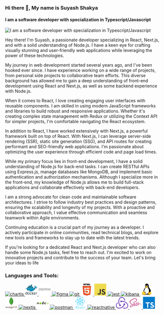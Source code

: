 ### Hi there 👋, My name is Suyash Shakya
#### I am a software developer with specialization in Typescript/Javascript
![I am a software developer with specialization in Typescript/Javascript](https://lh3.googleusercontent.com/pw/AIL4fc8LmRJXIjnmQmXA6KVS8ISUKYWAl5Tbdq5FlrBa-2M8Zi8vkCNPDed2aDK1a_DS12QgXjDnGJnIcPT1TOJQgQYFyDLcmLrCq3W353_dgFnpfy-txySoAr5Qaj3y1HTrR_ChOFUJUzaKNev3NKh5AAoQGuIzb2TiXhUjfPbuv31wiRD0J2rnMKqY96S-hMJIZJu1hVbG1Yk6upQ_ni6PoYmEYuEFpV0Uxto6t7orr7nVdRUvlIruvh-6qUmq4SYSNa3gIoiCs2SYO7CefTqglvEafJSQZadg2j425L3gnPOww6x2cJy8Fff7vWj80lMjzjqnuLODXzrKa_Ks05tfQ595zFBP4Dg0y6z4wxQU9l27jYy9yuVeAeHlYZDsbs5IX-A-BTfRPYW5MxTtkzmuw_OUjkoJ90PJEEhXLFx4iaH9odE6nfDRWO0l4Mb5MTnJnm-6FOJbmo6BBPRXkUksSjeDOq_lPXO7NKhCBNa586QeVlg1bnEyo0ugz6snKD0jr969ZElgN6rhH9wfMJU-kJYnpkZgPe3_99tdau2R8aDrb31cs46Gktw3Q-aUZt5GafpGzr_mhR4DL7DB95gOhp1mWLRyhA83Fd0uGF7NqfHQl64PGXVI2Wo6pbh8q6XHQAoAAhlXLnNE8Ila2S_k3brAxLj_-BF5YBIZTNN1ZsoRNd2vDwooCi5E2eSP3f3i8SPKy7fOZ5yBdEwe6RMGwuGXYzogzU5N4gSSvvYCOSbzf3AWQXy-xtVnf7akz4pAIbG7sZdaZaZV3ilhlYI0oDVXYTAYrX8hb3mctgYIQdeYliwz25e0z5qVvwmQaMiPjJacA8geAmECzZNxupXFJieWIS1cwB7DPzwdW7btNnPYa4KtcyNba0oXJYD0FCpDvPEhKprTjMplkXg9M492vpbvFQ=w1352-h447-s-no?authuser=0)


Hey there! I'm Suyash, a passionate developer specializing in React, Next.js, and with a solid understanding of Node.js. I have a keen eye for crafting visually stunning and user-friendly web applications while leveraging the power of these technologies.

My journey in web development started several years ago, and I've been hooked ever since. I have experience working on a wide range of projects, from personal side projects to collaborative team efforts. This diverse background has allowed me to gain a deep understanding of front-end development using React and Next.js, as well as some backend experience with Node.js.

When it comes to React, I love creating engaging user interfaces with reusable components. I am skilled in using modern JavaScript frameworks and libraries to build robust and responsive applications. Whether it's creating complex state management with Redux or utilizing the Context API for simpler projects, I'm comfortable navigating the React ecosystem.

In addition to React, I have worked extensively with Next.js, a powerful framework built on top of React. With Next.js, I can leverage server-side rendering (SSR), static site generation (SSG), and API routes for creating performant and SEO-friendly web applications. I'm passionate about optimizing the user experience through efficient code and page load times.

While my primary focus lies in front-end development, I have a solid understanding of Node.js for back-end tasks. I can create RESTful APIs using Express.js, manage databases like MongoDB, and implement basic authentication and authorization mechanisms. Although I specialize more in the front-end, my knowledge of Node.js allows me to build full-stack applications and collaborate effectively with back-end developers.

I am a strong advocate for clean code and maintainable software architectures. I strive to follow industry best practices and design patterns, ensuring the scalability and longevity of my projects. With a proactive and collaborative approach, I value effective communication and seamless teamwork within Agile environments.

Continuing education is a crucial part of my journey as a developer. I actively participate in online communities, read technical blogs, and explore new tools and frameworks to stay up to date with the latest trends.

If you're looking for a dedicated React and Next.js developer who can also handle some Node.js tasks, feel free to reach out. I'm excited to work on innovative projects and contribute to the success of your team. Let's bring your ideas to life

<h3 align="left">Languages and Tools:</h3>
<p align="left"> <a href="https://www.chartjs.org" target="_blank" rel="noreferrer"> <img src="https://www.chartjs.org/media/logo-title.svg" alt="chartjs" width="40" height="40"/> </a> <a href="https://www.docker.com/" target="_blank" rel="noreferrer"> <img src="https://raw.githubusercontent.com/devicons/devicon/master/icons/docker/docker-original-wordmark.svg" alt="docker" width="40" height="40"/> </a> <a href="https://expressjs.com" target="_blank" rel="noreferrer"> <img src="https://raw.githubusercontent.com/devicons/devicon/master/icons/express/express-original-wordmark.svg" alt="express" width="40" height="40"/> </a> <a href="https://www.figma.com/" target="_blank" rel="noreferrer"> <img src="https://www.vectorlogo.zone/logos/figma/figma-icon.svg" alt="figma" width="40" height="40"/> </a> <a href="https://git-scm.com/" target="_blank" rel="noreferrer"> <img src="https://www.vectorlogo.zone/logos/git-scm/git-scm-icon.svg" alt="git" width="40" height="40"/> </a> <a href="https://www.w3.org/html/" target="_blank" rel="noreferrer"> <img src="https://raw.githubusercontent.com/devicons/devicon/master/icons/html5/html5-original-wordmark.svg" alt="html5" width="40" height="40"/> </a> <a href="https://developer.mozilla.org/en-US/docs/Web/JavaScript" target="_blank" rel="noreferrer"> <img src="https://raw.githubusercontent.com/devicons/devicon/master/icons/javascript/javascript-original.svg" alt="javascript" width="40" height="40"/> </a> <a href="https://jestjs.io" target="_blank" rel="noreferrer"> <img src="https://www.vectorlogo.zone/logos/jestjsio/jestjsio-icon.svg" alt="jest" width="40" height="40"/> </a> <a href="https://www.elastic.co/kibana" target="_blank" rel="noreferrer"> <img src="https://www.vectorlogo.zone/logos/elasticco_kibana/elasticco_kibana-icon.svg" alt="kibana" width="40" height="40"/> </a> <a href="https://www.linux.org/" target="_blank" rel="noreferrer"> <img src="https://raw.githubusercontent.com/devicons/devicon/master/icons/linux/linux-original.svg" alt="linux" width="40" height="40"/> </a> <a href="https://www.mongodb.com/" target="_blank" rel="noreferrer"> <img src="https://raw.githubusercontent.com/devicons/devicon/master/icons/mongodb/mongodb-original-wordmark.svg" alt="mongodb" width="40" height="40"/> </a> <a href="https://nextjs.org/" target="_blank" rel="noreferrer"> <img src="https://cdn.worldvectorlogo.com/logos/nextjs-2.svg" alt="nextjs" width="40" height="40"/> </a> <a href="https://nodejs.org" target="_blank" rel="noreferrer"> <img src="https://raw.githubusercontent.com/devicons/devicon/master/icons/nodejs/nodejs-original-wordmark.svg" alt="nodejs" width="40" height="40"/> </a> <a href="https://postman.com" target="_blank" rel="noreferrer"> <img src="https://www.vectorlogo.zone/logos/getpostman/getpostman-icon.svg" alt="postman" width="40" height="40"/> </a> <a href="https://reactjs.org/" target="_blank" rel="noreferrer"> <img src="https://raw.githubusercontent.com/devicons/devicon/master/icons/react/react-original-wordmark.svg" alt="react" width="40" height="40"/> </a> <a href="https://reactnative.dev/" target="_blank" rel="noreferrer"> <img src="https://reactnative.dev/img/header_logo.svg" alt="reactnative" width="40" height="40"/> </a> <a href="https://redux.js.org" target="_blank" rel="noreferrer"> <img src="https://raw.githubusercontent.com/devicons/devicon/master/icons/redux/redux-original.svg" alt="redux" width="40" height="40"/> </a> <a href="https://sass-lang.com" target="_blank" rel="noreferrer"> <img src="https://raw.githubusercontent.com/devicons/devicon/master/icons/sass/sass-original.svg" alt="sass" width="40" height="40"/> </a> <a href="https://www.typescriptlang.org/" target="_blank" rel="noreferrer"> <img src="https://raw.githubusercontent.com/devicons/devicon/master/icons/typescript/typescript-original.svg" alt="typescript" width="40" height="40"/> </a> </p>




